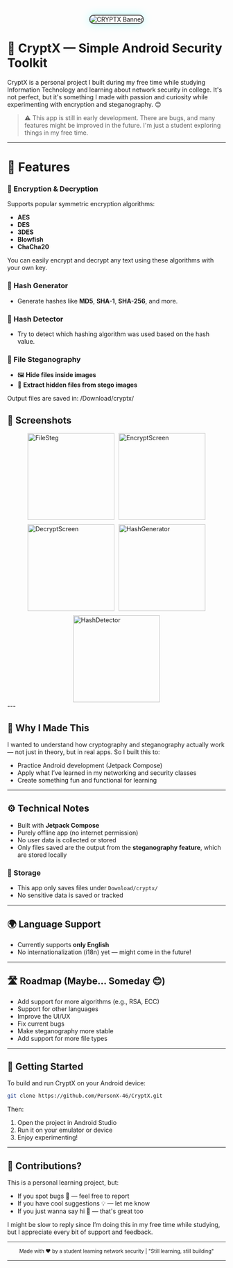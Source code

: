 
<div align="center">
  <img src="https://github.com/user-attachments/assets/5165f719-6889-45c3-9795-6416e8fd60ac" alt="CRYPTX Banner" style="border: 2px solid #444; border-radius: 12px; max-width: 100%; box-shadow: 0 0 20px rgba(0,255,255,0.3);"/>
</div>


# 🔐 CryptX — Simple Android Security Toolkit

CryptX is a personal project I built during my free time while studying Information Technology and learning about network security in college. It's not perfect, but it's something I made with passion and curiosity while experimenting with encryption and steganography. 😊

> ⚠️ This app is still in early development. There are bugs, and many features might be improved in the future. I'm just a student exploring things in my free time.

---

# 📱 Features

### 🔸 Encryption & Decryption
Supports popular symmetric encryption algorithms:
- **AES**
- **DES**
- **3DES**
- **Blowfish**
- **ChaCha20**

You can easily encrypt and decrypt any text using these algorithms with your own key.

### 🔸 Hash Generator
- Generate hashes like **MD5**, **SHA-1**, **SHA-256**, and more.

### 🔸 Hash Detector
- Try to detect which hashing algorithm was used based on the hash value.

### 🔸 File Steganography
- 🖼️ **Hide files inside images**
- 📂 **Extract hidden files from stego images**

Output files are saved in: /Download/cryptx/

<h2>📸 Screenshots</h2>

<div style="display: flex; flex-wrap: wrap; gap: 10px; justify-content: center; align-items: center;">

  <img src="https://github.com/user-attachments/assets/68a85f9d-0c4c-464e-ad18-80dde35a5423" alt="FileSteg" width="200"/>
  <img src="https://github.com/user-attachments/assets/18c56301-dd00-4b7b-bb81-170f51a762e6" alt="EncryptScreen" width="200"/>
  <img src="https://github.com/user-attachments/assets/1860cd9a-a357-4a06-8b05-25cc0c450fe4" alt="DecryptScreen" width="200"/>
  <img src="https://github.com/user-attachments/assets/b003fbba-281b-41bd-963d-5e5ac68b938b" alt="HashGenerator" width="200"/>
  <img src="https://github.com/user-attachments/assets/3b68d148-9434-43d9-9863-6ebe3ab4aafc" alt="HashDetector" width="200"/>

</div>
---

## 🧠 Why I Made This

I wanted to understand how cryptography and steganography actually work — not just in theory, but in real apps. So I built this to:
- Practice Android development (Jetpack Compose)
- Apply what I’ve learned in my networking and security classes
- Create something fun and functional for learning

---

## ⚙️ Technical Notes

- Built with **Jetpack Compose**
- Purely offline app (no internet permission)
- No user data is collected or stored
- Only files saved are the output from the **steganography feature**, which are stored locally

### 📂 Storage
- This app only saves files under `Download/cryptx/`
- No sensitive data is saved or tracked

---

## 🌍 Language Support

- Currently supports **only English**
- No internationalization (i18n) yet — might come in the future!

---

## 🛣️ Roadmap (Maybe... Someday 😊)

- Add support for more algorithms (e.g., RSA, ECC)
- Support for other languages
- Improve the UI/UX
- Fix current bugs
- Make steganography more stable
- Add support for more file types

---

## 🚀 Getting Started

To build and run CryptX on your Android device:

```bash
git clone https://github.com/PersonX-46/CryptX.git
````

Then:

1. Open the project in Android Studio
2. Run it on your emulator or device
3. Enjoy experimenting!

---

## 🙌 Contributions?

This is a personal learning project, but:

* If you spot bugs 🐞 — feel free to report
* If you have cool suggestions 💡 — let me know
* If you just wanna say hi 👋 — that's great too

I might be slow to reply since I’m doing this in my free time while studying, but I appreciate every bit of support and feedback.

---

<div align="center">
  <sub>Made with ❤️ by a student learning network security | "Still learning, still building"</sub>
</div>

---


